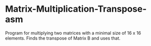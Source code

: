 # Matrix-Multiplication-Transpose-asm

Program for multiplying two matrices with a minimal size of 16 x 16 elements.
Finds the transpose of Matrix B and uses that.
